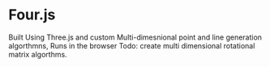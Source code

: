 # Four.js
Built Using Three.js and custom Multi-dimesnional point and line generation algorthmns, Runs in the browser
Todo: create multi dimensional rotational matrix algorthms.

